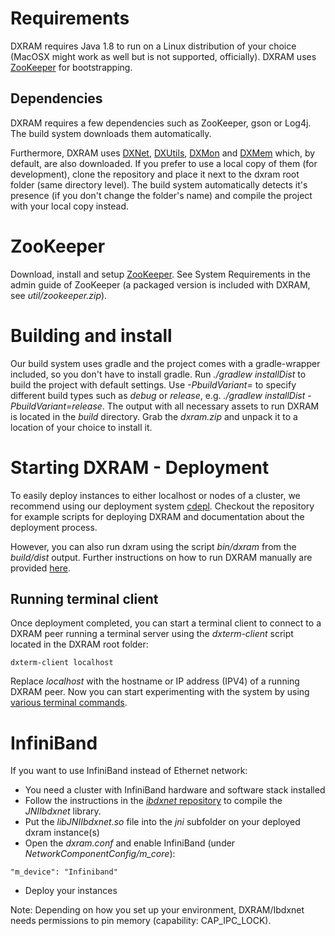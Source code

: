 # Requirements
DXRAM requires Java 1.8 to run on a Linux distribution of your choice (MacOSX might work as well but is not supported,
officially). DXRAM uses [ZooKeeper](https://zookeeper.apache.org/) for bootstrapping.

## Dependencies

DXRAM requires a few dependencies such as ZooKeeper, gson or Log4j. The build system downloads them automatically.

Furthermore, DXRAM uses [DXNet](https://github.com/hhu-bsinfo/dxnet), [DXUtils](https://github.com/hhu-bsinfo/dxutils),
[DXMon](https://github.com/hhu-bsinfo/dxmon) and [DXMem](https://github.com/hhu-bsinfo/dxmem) which, by default, are
also downloaded. If you prefer to use a local copy of them (for development), clone the repository and place it next to
the dxram root folder (same directory level). The build system automatically detects it's presence (if you don't change
the folder's name) and compile the project with your local copy instead.

# ZooKeeper
Download, install and setup [ZooKeeper](https://zookeeper.apache.org/). See System Requirements in the admin guide of
ZooKeeper (a packaged version is included with DXRAM, see *util/zookeeper.zip*).

# Building and install
Our build system uses gradle and the project comes with a gradle-wrapper included, so you don't have to install gradle.
Run *./gradlew installDist* to build the project with default settings. Use *-PbuildVariant=* to specify different build
types such as *debug* or *release*, e.g. *./gradlew installDist -PbuildVariant=release*. The output with all necessary
assets to run DXRAM is located in the *build* directory. Grab the *dxram.zip* and unpack it to a location of your
choice to install it.

# Starting DXRAM - Deployment
To easily deploy instances to either localhost or nodes of a cluster, we recommend using our deployment system
[cdepl](https://github.com/hhu-bsinfo/cdepl). Checkout the repository for example scripts for deploying DXRAM and
documentation about the deployment process.

However, you can also run dxram using the script *bin/dxram* from the *build/dist* output. Further instructions on how
to run DXRAM manually are provided [here](ManualSetup.md).

## Running terminal client
Once deployment completed, you can start a terminal client to connect to a DXRAM peer running a terminal server
using the *dxterm-client* script located in the DXRAM root folder:
```
dxterm-client localhost
```

Replace *localhost* with the hostname or IP address (IPV4) of a running DXRAM peer. Now you can start experimenting
with the system by using [various terminal commands](Terminal.md).

# InfiniBand
If you want to use InfiniBand instead of Ethernet network:
* You need a cluster with InfiniBand hardware and software stack installed
* Follow the instructions in the [*ibdxnet* repository](https://github.com/hhu-bsinfo/ibdxnet) to compile the
*JNIIbdxnet* library.
* Put the *libJNIIbdxnet.so* file into the *jni* subfolder on your deployed dxram instance(s)
* Open the *dxram.conf* and enable InfiniBand
(under *NetworkComponentConfig/m_core*):
```
"m_device": "Infiniband"
```
* Deploy your instances

Note: Depending on how you set up your environment, DXRAM/Ibdxnet needs permissions to pin memory
(capability: CAP_IPC_LOCK).
